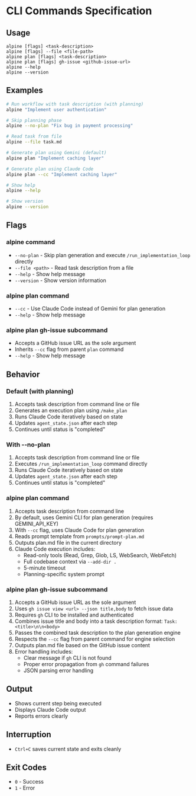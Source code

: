 # CLI Commands Specification

## Usage

```
alpine [flags] <task-description>
alpine [flags] --file <file-path>
alpine plan [flags] <task-description>
alpine plan [flags] gh-issue <github-issue-url>
alpine --help
alpine --version
```

## Examples

```bash
# Run workflow with task description (with planning)
alpine "Implement user authentication"

# Skip planning phase
alpine --no-plan "Fix bug in payment processing"

# Read task from file
alpine --file task.md

# Generate plan using Gemini (default)
alpine plan "Implement caching layer"

# Generate plan using Claude Code
alpine plan --cc "Implement caching layer"

# Show help
alpine --help

# Show version
alpine --version
```

## Flags

### alpine command
- `--no-plan` - Skip plan generation and execute `/run_implementation_loop` directly
- `--file <path>` - Read task description from a file
- `--help` - Show help message
- `--version` - Show version information

### alpine plan command
- `--cc` - Use Claude Code instead of Gemini for plan generation
- `--help` - Show help message

### alpine plan gh-issue subcommand
- Accepts a GitHub issue URL as the sole argument
- Inherits `--cc` flag from parent `plan` command
- `--help` - Show help message

## Behavior

### Default (with planning)
1. Accepts task description from command line or file
2. Generates an execution plan using `/make_plan`
3. Runs Claude Code iteratively based on state
4. Updates `agent_state.json` after each step
5. Continues until status is "completed"

### With --no-plan
1. Accepts task description from command line or file
2. Executes `/run_implementation_loop` command directly
3. Runs Claude Code iteratively based on state
4. Updates `agent_state.json` after each step
5. Continues until status is "completed"

### alpine plan command
1. Accepts task description from command line
2. By default, uses Gemini CLI for plan generation (requires GEMINI_API_KEY)
3. With `--cc` flag, uses Claude Code for plan generation
4. Reads prompt template from `prompts/prompt-plan.md`
5. Outputs plan.md file in the current directory
6. Claude Code execution includes:
   - Read-only tools (Read, Grep, Glob, LS, WebSearch, WebFetch)
   - Full codebase context via `--add-dir .`
   - 5-minute timeout
   - Planning-specific system prompt

### alpine plan gh-issue subcommand
1. Accepts a GitHub issue URL as the sole argument
2. Uses `gh issue view <url> --json title,body` to fetch issue data
3. Requires `gh` CLI to be installed and authenticated
4. Combines issue title and body into a task description format: `Task: <title>\n\n<body>`
5. Passes the combined task description to the plan generation engine
6. Respects the `--cc` flag from parent command for engine selection
7. Outputs plan.md file based on the GitHub issue content
8. Error handling includes:
   - Clear message if `gh` CLI is not found
   - Proper error propagation from `gh` command failures
   - JSON parsing error handling

## Output

- Shows current step being executed
- Displays Claude Code output
- Reports errors clearly

## Interruption

- `Ctrl+C` saves current state and exits cleanly

## Exit Codes

- `0` - Success
- `1` - Error